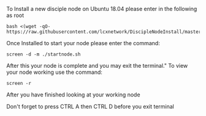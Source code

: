 To Install a new disciple node on Ubuntu 18.04 please enter in the following as root

	bash <(wget -qO- https://raw.githubusercontent.com/lcxnetwork/DiscipleNodeInstall/master/lightchain.sh)


Once Installed to start your node please enter the command:
	
	screen -d -m ./startnode.sh
	
After this your node is complete and you may exit the terminal."
To view your node working use the command:

  	screen -r
	
After you have finished looking at your working node

Don't forget to press CTRL A then CTRL D before you exit terminal
